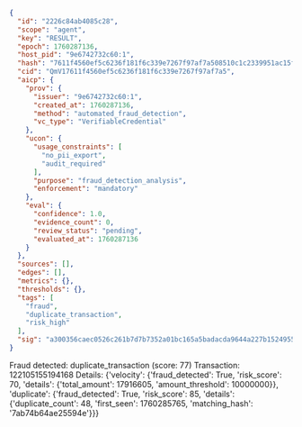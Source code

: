```json
{
  "id": "2226c84ab4085c28",
  "scope": "agent",
  "key": "RESULT",
  "epoch": 1760287136,
  "host_pid": "9e6742732c60:1",
  "hash": "7611f4560ef5c6236f181f6c339e7267f97af7a508510c1c2339951ac15f4486",
  "cid": "QmV17611f4560ef5c6236f181f6c339e7267f97af7a5",
  "aicp": {
    "prov": {
      "issuer": "9e6742732c60:1",
      "created_at": 1760287136,
      "method": "automated_fraud_detection",
      "vc_type": "VerifiableCredential"
    },
    "ucon": {
      "usage_constraints": [
        "no_pii_export",
        "audit_required"
      ],
      "purpose": "fraud_detection_analysis",
      "enforcement": "mandatory"
    },
    "eval": {
      "confidence": 1.0,
      "evidence_count": 0,
      "review_status": "pending",
      "evaluated_at": 1760287136
    }
  },
  "sources": [],
  "edges": [],
  "metrics": {},
  "thresholds": {},
  "tags": [
    "fraud",
    "duplicate_transaction",
    "risk_high"
  ],
  "sig": "a300356caec0526c261b7d7b7352a01bc165a5badacda9644a227b1524955022"
}
```

Fraud detected: duplicate_transaction (score: 77)
Transaction: 122105155194168
Details: {'velocity': {'fraud_detected': True, 'risk_score': 70, 'details': {'total_amount': 17916605, 'amount_threshold': 10000000}}, 'duplicate': {'fraud_detected': True, 'risk_score': 85, 'details': {'duplicate_count': 48, 'first_seen': 1760285765, 'matching_hash': '7ab74b64ae25594e'}}}